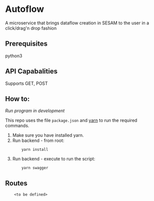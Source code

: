 # Autoflow
A microservice that brings dataflow creation in SESAM to the user in a click/drag'n drop fashion

## Prerequisites
python3

## API Capabalities
Supports GET, POST

## How to:

*Run program in development*

This repo uses the file ```package.json``` and [yarn](https://yarnpkg.com/lang/en/) to run the required commands.

1. Make sure you have installed yarn.
2. Run backend - from root:
    ```
        yarn install
    ```
3. Run backend - execute to run the script:
    ```
        yarn swagger
    ```

## Routes
```
    <to be defined>
```